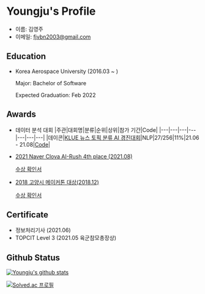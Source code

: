 # Youngju's Profile
- 이름: 김영주
- 이메일: fjvbn2003@gmail.com

## Education
- Korea Aerospace University (2016.03 ~  )

  Major: Bachelor of Software

  Expected Graduation: Feb 2022


## Awards
- 데이터 분석 대회
  |주관|대회명|분류|순위|상위|참가 기간|Code|
  |---|---|---|---|---|---|---|
  |데이콘|[KLUE 뉴스 토픽 분류 AI 경진대회](https://dacon.io/competitions/official/235747/overview/description)|NLP|27/256|11%|21.06 - 21.08|[Code](https://dacon.io/competitions/official/235747/codeshare/3050?page=1&dtype=recent)|
<!--   |한국수산식품유통공사|[2021 농산물 가격예측 AI 경진대회](https://dacon.io/competitions/official/235801/overview/description)|시계열| - | - | 21.08 - 21.11 | 대회 진행중 |
  |NH 투자증권|[2021 NH투자증권 빅데이터 경진대회](https://dacon.io/competitions/official/235798/overview/description)|금융| - | - | 21.08 - 21.11 | 대회 진행중 |
   -->

- [2021 Naver Clova AI-Rush 4th place (2021.08)](https://campaign.naver.com/clova_airush/)

  [수상 확인서](./naver_airush_2021/airush2021_수상확인서_short.png)
- [2018 고양시 메이커톤 대상(2018.12)](https://www.mygoyang.com/news/articleView.html?idxno=49180)

  [수상 확인서](
    ./goyang/고양시_메이커톤_수상확인서.jpg
  )

## Certificate
- 정보처리기사 (2021.06)
- TOPCIT Level 3 (2021.05 육군참모총장상)

## Github Status

[![Youngju's github stats](https://github-readme-stats.vercel.app/api?username=fjvbn2003)](https://github.com/anuraghazra/github-readme-stats)

[![Solved.ac
프로필](http://mazassumnida.wtf/api/generate_badge?boj=fjvbn2003)](https://solved.ac/fjvbn2003)

